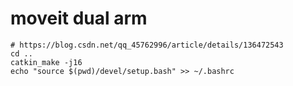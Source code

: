 # moveit dual arm

```shell
# https://blog.csdn.net/qq_45762996/article/details/136472543
cd ..
catkin_make -j16
echo "source $(pwd)/devel/setup.bash" >> ~/.bashrc
```
